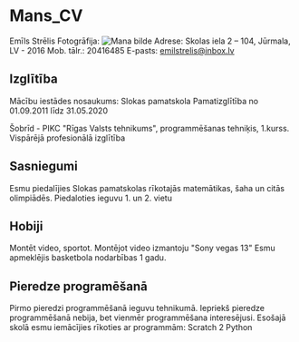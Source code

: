 # Mans_CV
Emīls Strēlis
Fotogrāfija: ![Mana bilde](https://cdn.discordapp.com/attachments/690155185321934898/805803395864592455/20210201_161138.jpg)
Adrese: Skolas iela 2 – 104, Jūrmala, LV - 2016
Mob. tālr.: 20416485
E-pasts: emilstrelis@inbox.lv

## Izglītība
Mācību iestādes nosaukums: Slokas pamatskola
Pamatizglītība
no 01.09.2011 līdz 31.05.2020

Šobrīd - PIKC "Rīgas Valsts tehnikums", programmēšanas tehniķis, 1.kurss.
Vispārējā profesionālā izglītība

## Sasniegumi
Esmu piedalījies Slokas pamatskolas rīkotajās matemātikas, šaha un citās olimpiādēs.
Piedaloties ieguvu 1. un 2. vietu

## Hobiji
Montēt video, sportot.
Montējot video izmantoju "Sony vegas 13"
Esmu apmeklējis basketbola nodarbības 1 gadu.

## Pieredze programēšanā
Pirmo pieredzi programmēšanā ieguvu tehnikumā.
Iepriekš pieredze programmēšanā nebija, bet vienmēr programmēšana interesējusi.
Esošajā skolā esmu iemācījies rīkoties ar programmām:
Scratch 2
Python